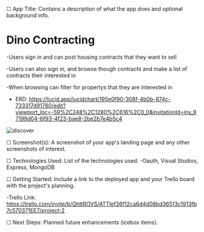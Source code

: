 ☐ App Title: Contains a description of what the app does and optional background info.
# Dino Contracting
-Users sign in and can post housing contracts that they want to sell

-Users can also sign in, and browse though contracts and make a list of contracts their interested in

-When browsing can filter for propertys that they are interested in


- ERD: https://lucid.app/lucidchart/195e0f90-308f-4b0b-874c-733317d91780/edit?viewport_loc=-59%2C248%2C1280%2C616%2C0_0&invitationId=inv_97199d04-6f93-4f23-bae8-2be2b7e4b5c4

![discover](./discover.png)


☐ Screenshot(s): A screenshot of your app's landing page and any other screenshots of interest.

☐ Technologies Used: List of the technologies used.
-Oauth, Visual Studios, Express, MongoDB

☐ Getting Started: Include a link to the deployed app and your Trello board with the project's planning.

-Trello Link: https://trello.com/invite/b/QhttROVS/ATTIef36f12ca6d4d08bd36513c1913fb7c570371EE7/project-2

☐ Next Steps: Planned future enhancements (icebox items).